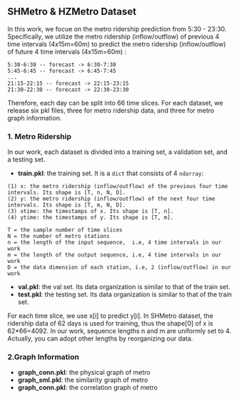 ## SHMetro & HZMetro Dataset

In this work, we focue on the metro ridership prediction from 5:30 - 23:30. Specifically, we utilize the metro ridership (inflow/outflow) of previous 4 time intervals (4x15m=60m) to predict the metro ridership (inflow/outflow) of future 4 time intervals (4x15m=60m) :
```
5:30-6:30 -- forecast -> 6:30-7:30
5:45-6:45 -- forecast -> 6:45-7:45
...
21:15-22:15 -- forecast -> 22:15-23:15
21:30-22:30 -- forecast -> 22:30-23:30
```
Therefore, each day can be split into 66 time slices. For each dataset, we release six pkl files, three for metro ridership data, and three for metro graph information.

### 1. Metro Ridership
In our work, each dataset is divided into a training set, a validation set, and a testing set.
* **train.pkl**: the training set. It is a ```dict``` that consists of 4 ```ndarray```:
```
(1) x: the metro ridership (inflow/outflow) of the previous four time intervals. Its shape is [T, n, N, D]. 
(2) y: the metro ridership (inflow/outflow) of the next four time intervals. Its shape is [T, m, N, D]. 
(3) xtime: the timestamps of x. Its shape is [T, n]. 
(4) ytime: the timestamps of y. Its shape is [T, m].

T = the sample number of time slices
N = the number of metro stations
n = the length of the input sequence,  i.e, 4 time intervals in our work
m = the length of the output sequence, i.e, 4 time intervals in our work
D = the data dimension of each station, i.e, 2 (inflow/outflow) in our work
```

* **val.pkl**: the val set. Its data organization is similar to that of the train set.
* **test.pkl**: the testing set. Its data organization is similar to that of the train set.


For each time slice, we use x[i] to predict y[i].
In SHMetro dataset, the ridership data of 62 days is used for training, thus the shape[0] of x is 62*66=4092.
In our work, sequence lengths n and m are uniformly set to 4. Actually, you can adopt other lengths by reorganizing our data.

### 2.Graph Information
* **graph_conn.pkl**: the physical graph of metro
* **graph_sml.pkl**: the similarity graph of metro
* **graph_conn.pkl**: the correlation graph of metro
